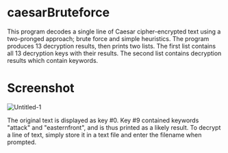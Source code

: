 # caesarBruteforce
This program decodes a single line of Caesar cipher-encrypted
text using a two-pronged approach; brute force and simple heuristics. The program
produces 13 decryption results, then prints two lists. The first list contains
all 13 decryption keys with their results. The second list contains decryption results
which contain keywords.


# Screenshot
![Untitled-1](https://user-images.githubusercontent.com/95890436/199611621-21a04a04-6a69-4c33-984c-70202a674fff.png)

The original text is displayed as key #0. Key #9 contained keywords "attack" and "easternfront", and is thus printed as a likely result. To
decrypt a line of text, simply store it in a text file and enter the filename when prompted.
